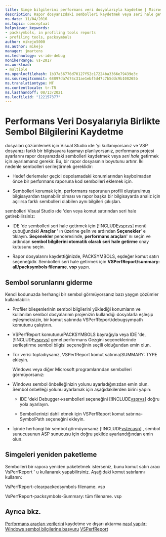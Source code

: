```yaml
---
title: Simge bilgilerini performans veri dosyalarıyla kaydetme | Microsoft Docs
description: Rapor dosyanızdaki sembolleri kaydetmek veya seri hale getirmek için performans projesi ayarlarını nasıl ayarlayabileceğinizi öğrenin.
ms.date: 11/04/2016
ms.topic: conceptual
helpviewer_keywords:
- packsymbols, in profiling tools reports
- profiling tools, packsymbols
author: mikejo5000
ms.author: mikejo
manager: jmartens
ms.technology: vs-ide-debug
monikerRange: vs-2017
ms.workload:
- multiple
ms.openlocfilehash: 1b37a56776d70127f52c17224ba3366e79439e3c
ms.sourcegitcommit: 68897da7d74c31ae1ebf5d47c7b5ddc9b108265b
ms.translationtype: MT
ms.contentlocale: tr-TR
ms.lasthandoff: 08/13/2021
ms.locfileid: "122157377"
---
```

# <a name="saving-symbol-information-with-performance-data-files"></a>Performans Veri Dosyalarıyla Birlikte Sembol Bilgilerini Kaydetme

dosyaları çözümlemek için Visual Studio ıde 'yi kullanıyorsanız ve VSP dosyanızı farklı bir bilgisayara taşımayı planlıyorsanız, performans projesi ayarlarını rapor dosyanızdaki sembolleri kaydetmek veya *seri hale* getirmek için ayarlamanız gerekir. Bu, bir rapor dosyasının boyutunu artırır. İki nedenle sembolleri serileştirmek gereklidir:

- Hedef derlemeler geçici depolamadaki konumlarından kaybolmadan önce bir performans raporuna kod sembolleri eklemek için.

- Sembolleri korumak için, performans raporunun profili oluşturulmuş bilgisayardan taşınabilir olması ve rapor başka bir bilgisayarda analiz için açılırsa farklı sembolleri olabilen aynı bilgileri çıkışları.

sembolleri Visual Studio ıde 'den veya komut satırından seri hale getirebilirsiniz:

- IDE 'de sembolleri seri hale getirmek için [!INCLUDE[vsprvs](../code-quality/includes/vsprvs_md.md)] menü çubuğundaki **Araçlar** ' ın üzerine gelin ve ardından **Seçenekler**' e tıklayın. **Seçenekler** penceresinde, **performans araçları**' nı seçin ve ardından **sembol bilgilerini otomatik olarak seri hale getirme** onay kutusunu seçin.

- Rapor dosyalarını kaydettiğinizde, PACKSYMBOLS, eşdeğer komut satırı seçeneğidir. Sembolleri seri hale getirmek için **VSPerfReport/summary: all/packsymbols filename. vsp** yazın.

## <a name="troubleshooting-symbol-problems"></a>Sembol sorunlarını giderme

Kendi kodunuzda herhangi bir sembol görmüyorsanız bazı yaygın çözümler kullanılabilir:

- Profiler bileşenlerinin sembol bilgilerini yüklediği konumların ve kullanılan sembol dosyalarının projenizin kullandığı dosyalarla eşleşip eşleşmeksizin, bir komut satırında VSPerfReport/debugsympath komutunu çalıştırın.

- VSPerfReport komutunu/PACKSYMBOLS bayrağıyla veya IDE 'de, [!INCLUDE[vsprvs](../code-quality/includes/vsprvs_md.md)] genel performans Gezgini seçeneklerinde serileştirme sembol bilgisi seçeneğinin seçili olduğundan emin olun.

- Tür verisi topladıysanız, VSPerfReport komut satırına/SUMMARY: TYPE ekleyin.

  Windows veya diğer Microsoft programlarından sembolleri görmüyorsanız:

- Windows sembol önbelleğinizin yolunu ayarladığınızdan emin olun. Sembol önbelleği yolunu ayarlamak için aşağıdakilerden birini yapın:

  - IDE 'deki Debugger->sembolleri seçeneğini [!INCLUDE[vsprvs](../code-quality/includes/vsprvs_md.md)] doğru yola ayarlayın.

  - Sembollerinizi dahil etmek için VSPerfReport komut satırına-SymbolPath seçeneğini ekleyin.

- İçinde herhangi bir sembol görmüyorsanız [!INCLUDE[vstecasp](../code-quality/includes/vstecasp_md.md)] , sembol sunucusunun ASP sunucusu için doğru şekilde ayarlandığından emin olun.

## <a name="repacking-symbols"></a>Simgeleri yeniden paketleme

Sembolleri bir rapora yeniden paketetmek isterseniz, bunu komut satırı aracı VsPerfReport ' u kullanarak yapabilirsiniz. Aşağıdaki komut satırlarını kullanın:

VsPerfReport-clearpackedsymbols filename. vsp

VsPerfReport-packsymbols-Summary: tüm filename. vsp

## <a name="see-also"></a>Ayrıca bkz.

[Performans araçları verilerini](../profiling/saving-and-exporting-performance-tools-data.md) 
 kaydetme ve dışarı aktarma [nasıl yapılır: Windows sembol bilgilerine başvuru](../profiling/how-to-reference-windows-symbol-information.md) 
 [VSPerfReport](../profiling/vsperfreport.md)
